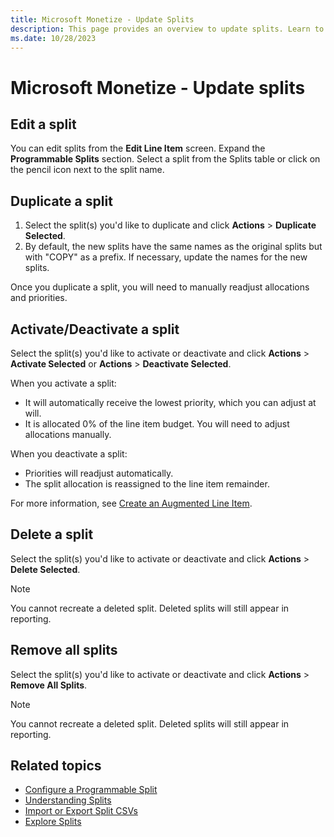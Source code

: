 ```yaml
---
title: Microsoft Monetize - Update Splits
description: This page provides an overview to update splits. Learn to edit, activate/deactivate, delete and remove all splits in this page.  
ms.date: 10/28/2023
---
```



# Microsoft Monetize - Update splits

## Edit a split

You can edit splits from the **Edit Line Item** screen. Expand the **Programmable Splits** section. Select a split from the Splits table or click on the pencil icon next to the split name.

## Duplicate a split

1. Select the split(s) you'd like to duplicate and click **Actions** \> **Duplicate Selected**.
1. By default, the new splits have the same names as the original splits but with "COPY" as a prefix. If necessary, update the names for the new splits.

Once you duplicate a split, you will need to manually readjust allocations and priorities.

## Activate/Deactivate a split

Select the split(s) you'd like to activate or deactivate and click **Actions** \> **Activate Selected** or **Actions** \> **Deactivate Selected**.

When you activate a split:

- It will automatically receive the lowest priority, which you can adjust at will.
- It is allocated 0% of the line item budget. You will need to adjust allocations manually.

When you deactivate a split:

- Priorities will readjust automatically.
- The split allocation is reassigned to the line item remainder.

For more information, see [Create an Augmented Line Item](create-an-augmented-line-item-ali.md).

## Delete a split

Select the split(s) you'd like to activate or deactivate and click **Actions** \> **Delete Selected**.

> [!NOTE]
> You cannot recreate a deleted split. Deleted splits will still appear in reporting.

## Remove all splits

Select the split(s) you'd like to activate or deactivate and click **Actions** \> **Remove All Splits**.

> [!NOTE]
> You cannot recreate a deleted split. Deleted splits will still appear in reporting.

## Related topics

- [Configure a Programmable Split](configure-a-programmable-split.md)
- [Understanding Splits](understanding-splits.md)
- [Import or Export Split CSVs](import-or-export-split-csvs.md)
- [Explore Splits](explore-splits.md)